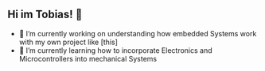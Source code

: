 ## Hi im Tobias! 👋

- 🔭 I’m currently working on understanding how embedded Systems work with my own project like [this]
- 🌱 I’m currently learning how to incorporate Electronics and Microcontrollers into mechanical Systems



<!--
**Nalgen/Nalgen** is a ✨ _special_ ✨ repository because its `README.md` (this file) appears on your GitHub profile.

Here are some ideas to get you started:

- 🔭 I’m currently working on ...
- 🌱 I’m currently learning ...
- 👯 I’m looking to collaborate on ...
- 🤔 I’m looking for help with ...
- 💬 Ask me about ...
- 📫 How to reach me: ...
- 😄 Pronouns: ...
- ⚡ Fun fact: ...
-->
